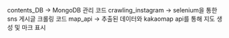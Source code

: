 contents_DB -> MongoDB 관리 코드
crawling_instagram -> selenium을 통한 sns 게시글 크롤링 코드
map_api -> 추출된 데이터와 kakaomap api를 통해 지도 생성 및 마크 표시
